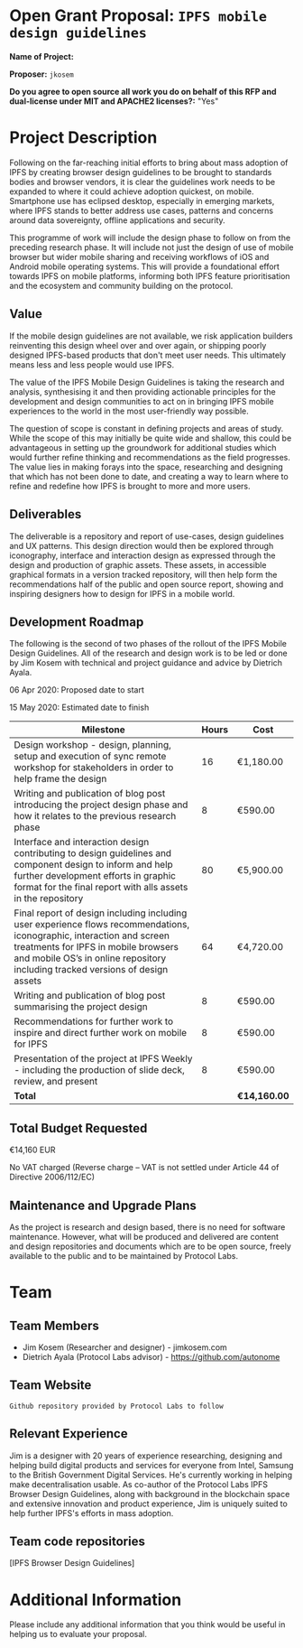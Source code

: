 # Open Grant Proposal: `IPFS mobile design guidelines`

**Name of Project:**

**Proposer:** `jkosem`

**Do you agree to open source all work you do on behalf of this RFP and dual-license under MIT and APACHE2 licenses?:** "Yes"

# Project Description

Following on the far-reaching initial efforts to bring about mass adoption of IPFS by creating browser design guidelines to be brought to standards bodies and browser vendors, it is clear the guidelines work needs to be expanded to where it could achieve adoption quickest, on mobile. Smartphone use has eclipsed desktop, especially in emerging markets, where IPFS stands to better address use cases, patterns and concerns around data sovereignty, offline applications and security.

This programme of work will include the design phase to follow on from the preceding research phase. It will include not just the design of use of mobile browser but wider mobile sharing and receiving workflows of iOS and Android mobile operating systems. This will provide a foundational effort towards IPFS on mobile platforms, informing both IPFS feature prioritisation and the ecosystem and community building on the protocol.

## Value

If the mobile design guidelines are not available, we risk application builders reinventing this design wheel over and over again, or shipping poorly designed IPFS-based products that don't meet user needs. This ultimately means less and less people would use IPFS. 

The value of the IPFS Mobile Design Guidelines is taking the research and analysis, synthesising it and then providing actionable principles for the development and design communities to act on in bringing IPFS mobile experiences to the world in the most user-friendly way possible.

The question of scope is constant in defining projects and areas of study. While the scope of this may initially be quite wide and shallow, this could be advantageous in setting up the groundwork for additional studies which would further refine thinking and recommendations as the field progresses. The value lies in making forays into the space, researching and designing that which has not been done to date, and creating a way to learn where to refine and redefine how IPFS is brought to more and more users.

## Deliverables

The deliverable is a repository and report of use-cases, design guidelines and UX patterns. This design direction would then be explored through iconography, interface and interaction design as expressed through the design and production of graphic assets. These assets, in accessible graphical formats in a version tracked repository, will then help form the recommendations half of the public and open source report, showing and inspiring designers how to design for IPFS in a mobile world.

## Development Roadmap

The following is the second of two phases of the rollout of the IPFS Mobile Design Guidelines. All of the research and design work is to be led or done by Jim Kosem with technical and project guidance and advice by Dietrich Ayala.


06 Apr 2020: Proposed date to start

15 May 2020: Estimated date to finish

Milestone | Hours | Cost
--- | --- | ---
Design workshop - design, planning, setup and execution of sync remote workshop for stakeholders in order to help frame the design | 16 | €1,180.00
Writing and publication of blog post introducing the project design phase and how it relates to the previous research phase | 8 | €590.00
Interface and interaction design contributing to design guidelines and component design to inform and help further development efforts in graphic format for the final report with alls assets in the repository | 80 | €5,900.00
Final report of design including including user experience flows recommendations, iconographic, interaction and screen treatments for IPFS in mobile browsers and mobile OS’s in online repository including tracked versions of design assets | 64 | €4,720.00
Writing and publication of blog post summarising the project design | 8 | €590.00
Recommendations for further work to inspire and direct further work on mobile for IPFS | 8 | €590.00
Presentation of the project at IPFS Weekly - including the production of slide deck, review, and present | 8 | €590.00
**Total** |  | **€14,160.00**

## Total Budget Requested

€14,160 EUR

No VAT charged (Reverse charge – VAT is not settled under Article 44 of Directive 2006/112/EC)

## Maintenance and Upgrade Plans

As the project is research and design based, there is no need for software maintenance. However, what will be produced and delivered are content and design repositories and documents which are to be open source, freely available to the public and to be maintained by Protocol Labs.

# Team

## Team Members

- Jim Kosem (Researcher and designer) - jimkosem.com
- Dietrich Ayala (Protocol Labs advisor) - https://github.com/autonome

## Team Website

`Github repository provided by Protocol Labs to follow`

## Relevant Experience
 
Jim is a designer with 20 years of experience researching, designing and helping build digital products and services for everyone from Intel, Samsung to the British Government Digital Services. He's currently working in helping make decentralisation usable. As co-author of the Protocol Labs IPFS Browser Design Guidelines, along with background in the blockchain space and extensive innovation and product experience, Jim is uniquely suited to help further IPFS's efforts in mass adoption.

## Team code repositories

[IPFS Browser Design Guidelines]

# Additional Information

Please include any additional information that you think would be useful in helping us to evaluate your proposal.
